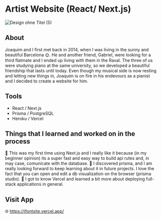 # Artist Website (React/ Next.js)

![Design ohne Titel (5)](https://user-images.githubusercontent.com/96746116/182116490-1278d4fa-b0dc-4240-8511-60022ba45dc3.png)

## About

Joaquim and I first met back in 2014, when I was living in the sunny and beautiful Barcelona :sun_with_face:. He and another friend, Gabriel, were looking for a third flatmate and I ended up living with them in the Raval. The three of us were studying piano at the same university, so we developed a beautiful friendship that lasts until today. Even though my musical side is now resting and letting new things in, Joaquim is on fire in his endevours as a pianist and I decided to create a website for him.

## Tools

-   React / Next.js
-   Prisma  / PostgreSQL
-   Heroku / Vercel

## Things that I learned and worked on in the process

:seedling: This was my first time using Next.js and I really like it because (in my beginner opinion) its a super fast and easy way to build api rutes and, in may case, comunicate with the database.
:seedling: I discovered prisma, and I am really looking forward to keep learning about it in future projects. I love the fact that you can open and edit a db visualization on the browser (prisma studio).
:seedling: I got to know Vercel and learned a bit more about deploying full-stack applications in general.


## Visit App

:globe_with_meridians: https://jfontsite.vercel.app/
